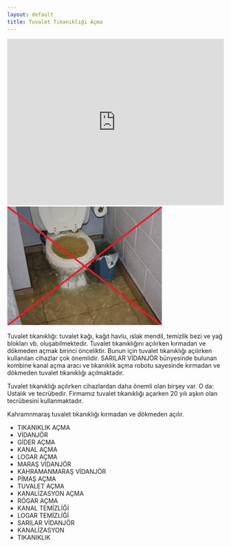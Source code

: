 ```yaml
---
layout: default
title: Tuvalet Tıkanıklığı Açma
---
```


<div class="single-details" markdown="1">

<iframe width="100%" height="386" src="https://www.youtube.com/embed/KTnT3m3N-jw" frameborder="0" allow="accelerometer; autoplay; encrypted-media; gyroscope; picture-in-picture" allowfullscreen></iframe>

<img class="alighn-left" src="img/service/service1.jpg">

  Tuvalet tıkanıklığı: tuvalet kağı, kağıt havlu, ıslak mendil, temizlik bezi ve yağ blokları vb. oluşabilmektedir. Tuvalet tıkanıklığını açılırken kırmadan ve dökmeden açmak birinci önceliktir. Bunun için tuvalet tıkanıklığı açılırken kullanılan cihazlar çok önemlidir. SARILAR VİDANJÖR bünyesinde bulunan kombine kanal açma aracı ve tıkanıklık açma robotu sayesinde kırmadan ve dökmeden tuvalet tıkanıklığı açılmaktadır.

  Tuvalet tıkanıklığı açılırken cihazlardan daha önemli olan birşey var. O da: Ustalık ve tecrübedir. Firmamız tuvalet tıkanıklığı açarken 20 yılı aşkın olan tecrübesini kullanmaktadır.

Kahramnmaraş tuvalet tıkanıklığı kırmadan ve dökmeden açılır.


*   TIKANIKLIK AÇMA
*   VİDANJÖR
*   GİDER AÇMA
*   KANAL AÇMA
*   LOGAR AÇMA
*   MARAŞ VİDANJÖR
*   KAHRAMANMARAŞ VİDANJÖR
*   PİMAŞ AÇMA
*   TUVALET AÇMA
*   KANALİZASYON AÇMA
*   RÖGAR AÇMA
*   KANAL TEMİZLİĞİ
*   LOGAR TEMİZLİĞİ
*   SARILAR VİDANJÖR
*   KANALİZASYON
*   TIKANIKLIK

</div>

